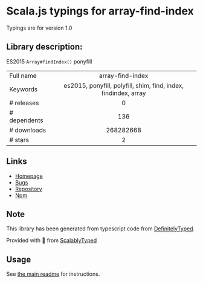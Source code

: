 
# Scala.js typings for array-find-index

Typings are for version 1.0

## Library description:
ES2015 `Array#findIndex()` ponyfill

|                    |                 |
| ------------------ | :-------------: |
| Full name          | array-find-index |
| Keywords           | es2015, ponyfill, polyfill, shim, find, index, findindex, array |
| # releases         | 0 |
| # dependents       | 136 |
| # downloads        | 268282668 |
| # stars            | 2 |

## Links
- [Homepage](https://github.com/sindresorhus/array-find-index#readme)
- [Bugs](https://github.com/sindresorhus/array-find-index/issues)
- [Repository](https://github.com/sindresorhus/array-find-index)
- [Npm](https://www.npmjs.com/package/array-find-index)
    


## Note
This library has been generated from typescript code from [DefinitelyTyped](https://definitelytyped.org).

Provided with :purple_heart: from [ScalablyTyped](https://github.com/oyvindberg/ScalablyTyped)

## Usage
See [the main readme](../../readme.md) for instructions.


